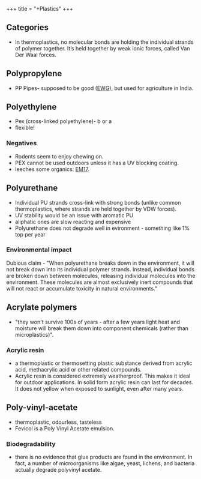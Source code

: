 +++
title = "+Plastics"
+++

## Categories
- In thermoplastics, no molecular bonds are holding the individual strands of polymer together. It’s held together by weak ionic forces, called Van Der Waal forces.

## Polypropylene 
- PP Pipes- supposed to be good ([EWG](https://www.ewg.org/healthyhomeguide/plumbing-and-pipes/)), but used for agriculture in India.

## Polyethylene
- Pex (cross-linked polyethylene)- b or a 
- flexible!

### Negatives
- Rodents seem to enjoy chewing on.
- PEX cannot be used outdoors unless it has a UV blocking coating.
- leeches some organics: [EM17](https://www.fondriest.com/news/not-drop-drink-plastic-pipes-leaching-chemicals-drinking-water.htm).

## Polyurethane
- Individual PU strands cross-link with strong bonds (unlike common thermoplastics, where strands are held together by VDW forces).
- UV stability would be an issue with aromatic PU 
- aliphatic ones are slow reacting and expensive
- Polyurethane does not degrade well in evironment - something like 1% top per year

### Environmental impact
Dubious claim - "When polyurethane breaks down in the environment, it will not break down into its individual polymer strands. Instead, individual bonds are broken down between molecules, releasing individual molecules into the environment. These molecules are almost exclusively inert compounds that will not react or accumulate toxicity in natural environments."

## Acrylate polymers
- "they won't survive 100s of years - after a few years light heat and moisture will break them down into component chemicals (rather than microplastics)".

### Acrylic resin
- a thermoplastic or thermosetting plastic substance derived from acrylic acid, methacrylic acid or other related compounds.
- Acrylic resin is considered extremely weatherproof. This makes it ideal for outdoor applications. In solid form acrylic resin can last for decades. It does not yellow when exposed to sunlight, even after many years.

## Poly-vinyl-acetate
- thermoplastic, odourless, tasteless
- Fevicol is a Poly Vinyl Acetate emulsion.

### Biodegradability
- there is no evidence that glue products are found in the environment. In fact, a number of microorganisms like algae, yeast, lichens, and bacteria actually degrade polyvinyl acetate.
